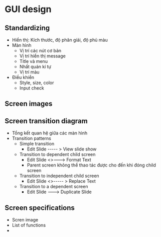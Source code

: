 # GUI design
## Standardizing
- Hiển thị: Kích thước, độ phân giải, độ phủ màu
- Màn hình
	- Vị trí các nút cơ bản
	- Vị trí hiển thị message
	- Title và menu
	- Nhất quán kí tự
	- Vị trí màu
- Điều khiển
	- Style, size, color
	- Input check
## Screen images
## Screen transition diagram
- Tổng kết quan hệ giữa các màn hình
- Transition patterns
	- Simple transition
		- Edit Slide ----- > View slide show
	- Transition to dependent child screen
		- Edit Slide <>---> Format Text
		- Parent screen không thể thao tác được cho đến khi đóng child screen
	- Transition to independent child screen
		- Edit Slide <>----- > Replace Text
	- Transition to a dependent screen
		- Edit Slide ---> Duplicate Slide
## Screen specifications
- Scren image
- List of functions
- 